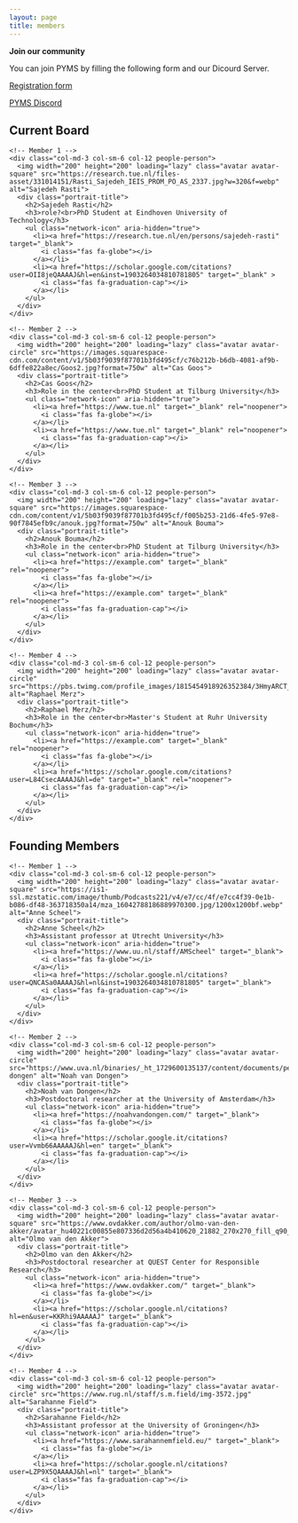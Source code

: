 ```yaml
---
layout: page
title: members
---
```


**Join our community**

You can join PYMS by filling the following form and our Dicourd Server. 

[Registration form](www.example.com) 

[PYMS Discord](https://discord.gg/6fGBP3EJ)



<div class="container">
  <div class="row justify-content-center people-widget">
    <div class="col-md-12 text-center">
      <h2 class="mb-4">Current Board</h2>
    </div>

    <!-- Member 1 -->
    <div class="col-md-3 col-sm-6 col-12 people-person">
      <img width="200" height="200" loading="lazy" class="avatar avatar-square" src="https://research.tue.nl/files-asset/331014151/Rasti_Sajedeh_IEIS_PROM_PO_AS_2337.jpg?w=320&f=webp" alt="Sajedeh Rasti">
      <div class="portrait-title">
        <h2>Sajedeh Rasti</h2>
        <h3>role?<br>PhD Student at Eindhoven University of Technology</h3>
        <ul class="network-icon" aria-hidden="true">
          <li><a href="https://research.tue.nl/en/persons/sajedeh-rasti" target="_blank">
            <i class="fas fa-globe"></i>
          </a></li>
          <li><a href="https://scholar.google.com/citations?user=OII8jeQAAAAJ&hl=en&inst=1903264034810781805" target="_blank" >
            <i class="fas fa-graduation-cap"></i>
          </a></li>
        </ul>
      </div>
    </div>

    <!-- Member 2 -->
    <div class="col-md-3 col-sm-6 col-12 people-person">
      <img width="200" height="200" loading="lazy" class="avatar avatar-circle" src="https://images.squarespace-cdn.com/content/v1/5b03f9039f87701b3fd495cf/c76b212b-b6db-4081-af9b-6dffe822a8ec/Goos2.jpg?format=750w" alt="Cas Goos">
      <div class="portrait-title">
        <h2>Cas Goos</h2>
        <h3>Role in the center<br>PhD Student at Tilburg University</h3>
        <ul class="network-icon" aria-hidden="true">
          <li><a href="https://www.tue.nl" target="_blank" rel="noopener">
            <i class="fas fa-globe"></i>
          </a></li>
          <li><a href="https://www.tue.nl" target="_blank" rel="noopener">
            <i class="fas fa-graduation-cap"></i>
          </a></li>
        </ul>
      </div>
    </div>

    <!-- Member 3 -->
    <div class="col-md-3 col-sm-6 col-12 people-person">
      <img width="200" height="200" loading="lazy" class="avatar avatar-square" src="https://images.squarespace-cdn.com/content/v1/5b03f9039f87701b3fd495cf/f005b253-21d6-4fe5-97e8-90f7845efb9c/anouk.jpg?format=750w" alt="Anouk Bouma">
      <div class="portrait-title">
        <h2>Anouk Bouma</h2>
        <h3>Role in the center<br>PhD Student at Tilburg University</h3>
        <ul class="network-icon" aria-hidden="true">
          <li><a href="https://example.com" target="_blank" rel="noopener">
            <i class="fas fa-globe"></i>
          </a></li>
          <li><a href="https://example.com" target="_blank" rel="noopener">
            <i class="fas fa-graduation-cap"></i>
          </a></li>
        </ul>
      </div>
    </div>

    <!-- Member 4 -->
    <div class="col-md-3 col-sm-6 col-12 people-person">
      <img width="200" height="200" loading="lazy" class="avatar avatar-circle" src="https://pbs.twimg.com/profile_images/1815454918926352384/3HmyARCT_400x400.jpg" alt="Raphael Merz">
      <div class="portrait-title">
        <h2>Raphael Merz/h2>
        <h3>Role in the center<br>Master's Student at Ruhr University Bochum</h3>
        <ul class="network-icon" aria-hidden="true">
          <li><a href="https://example.com" target="_blank" rel="noopener">
            <i class="fas fa-globe"></i>
          </a></li>
          <li><a href="https://scholar.google.com/citations?user=L84CsecAAAAJ&hl=de" target="_blank" rel="noopener">
            <i class="fas fa-graduation-cap"></i>
          </a></li>
        </ul>
      </div>
    </div>
  </div>
</div>




<div class="container">
  <div class="row justify-content-center people-widget">
    <div class="col-md-12 text-center">
      <h2 class="mb-4">Founding Members</h2>
    </div>

    <!-- Member 1 -->
    <div class="col-md-3 col-sm-6 col-12 people-person">
      <img width="200" height="200" loading="lazy" class="avatar avatar-square" src="https://is1-ssl.mzstatic.com/image/thumb/Podcasts221/v4/e7/cc/4f/e7cc4f39-0e1b-b086-df48-363718350a14/mza_16042788186889970300.jpg/1200x1200bf.webp" alt="Anne Scheel">
      <div class="portrait-title">
        <h2>Anne Scheel</h2>
        <h3>Assistant professor at Utrecht University</h3>
        <ul class="network-icon" aria-hidden="true">
          <li><a href="https://www.uu.nl/staff/AMScheel" target="_blank">
            <i class="fas fa-globe"></i>
          </a></li>
          <li><a href="https://scholar.google.nl/citations?user=QNCASa0AAAAJ&hl=nl&inst=1903264034810781805" target="_blank">
            <i class="fas fa-graduation-cap"></i>
          </a></li>
        </ul>
      </div>
    </div>

    <!-- Member 2 -->
    <div class="col-md-3 col-sm-6 col-12 people-person">
      <img width="200" height="200" loading="lazy" class="avatar avatar-circle" src="https://www.uva.nl/binaries/_ht_1729600135137/content/documents/personalpages/d/o/n.n.n.vandongen/n.n.n.van-dongen" alt="Noah van Dongen">
      <div class="portrait-title">
        <h2>Noah van Dongen</h2>
        <h3>Postdoctoral researcher at the University of Amsterdam</h3>
        <ul class="network-icon" aria-hidden="true">
          <li><a href="https://noahvandongen.com/" target="_blank">
            <i class="fas fa-globe"></i>
          </a></li>
          <li><a href="https://scholar.google.it/citations?user=Vvmb66AAAAAJ&hl=en" target="_blank">
            <i class="fas fa-graduation-cap"></i>
          </a></li>
        </ul>
      </div>
    </div>

    <!-- Member 3 -->
    <div class="col-md-3 col-sm-6 col-12 people-person">
      <img width="200" height="200" loading="lazy" class="avatar avatar-square" src="https://www.ovdakker.com/author/olmo-van-den-akker/avatar_hu40221c00855e807336d2d56a4b410620_21882_270x270_fill_q90_lanczos_center.jpg" alt="Olmo van den Akker">
      <div class="portrait-title">
        <h2>Olmo van den Akker</h2>
        <h3>Postdoctoral researcher at QUEST Center for Responsible Research</h3>
        <ul class="network-icon" aria-hidden="true">
          <li><a href="https://www.ovdakker.com/" target="_blank">
            <i class="fas fa-globe"></i>
          </a></li>
          <li><a href="https://scholar.google.nl/citations?hl=en&user=KKRhi9AAAAAJ" target="_blank">
            <i class="fas fa-graduation-cap"></i>
          </a></li>
        </ul>
      </div>
    </div>

    <!-- Member 4 -->
    <div class="col-md-3 col-sm-6 col-12 people-person">
      <img width="200" height="200" loading="lazy" class="avatar avatar-circle" src="https://www.rug.nl/staff/s.m.field/img-3572.jpg" alt="Sarahanne Field">
      <div class="portrait-title">
        <h2>Sarahanne Field</h2>
        <h3>Assistant professor at the University of Groningen</h3>
        <ul class="network-icon" aria-hidden="true">
          <li><a href="https://www.sarahannemfield.eu/" target="_blank">
            <i class="fas fa-globe"></i>
          </a></li>
          <li><a href="https://scholar.google.nl/citations?user=LZP9X5QAAAAJ&hl=nl" target="_blank">
            <i class="fas fa-graduation-cap"></i>
          </a></li>
        </ul>
      </div>
    </div>
  </div>
</div>
